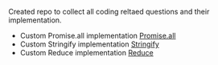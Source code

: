 Created repo to collect all coding reltaed questions and their implementation.

- Custom Promise.all implementation
  [Promise.all](https://github.com/rahulsharma2108/coding-questions/blob/master/index.js)
- Custom Stringify implementation
  [Stringify](https://github.com/rahulsharma2108/coding-questions/blob/master/src/stringify.js)
- Custom Reduce implementation
  [Reduce](https://github.com/rahulsharma2108/coding-questions/blob/master/src/customReduce.js)
